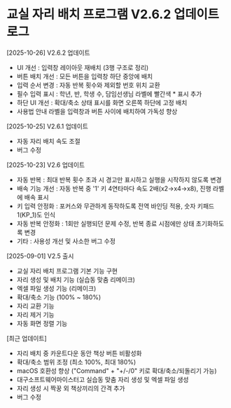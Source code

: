 # 교실 자리 배치 프로그램 V2.6.2 업데이트 로그

[2025-10-26] V2.6.2 업데이트
- UI 개선 : 입력창 레이아웃 재배치 (3행 구조로 정리)
- 버튼 배치 개선 : 모든 버튼을 입력창 하단 중앙에 배치
- 입력 순서 변경 : 자동 반복 횟수와 제외할 번호 위치 교환
- 필수 입력 표시 : 학년, 반, 학생 수, 담임선생님 라벨에 빨간색 * 표시 추가
- 하단 UI 개선 : 확대/축소 상태 표시를 화면 오른쪽 하단에 고정 배치
- 사용법 안내 라벨을 입력창과 버튼 사이에 배치하여 가독성 향상

[2025-10-25] V2.6.1 업데이트
- 자동 자리 배치 속도 조절
- 버그 수정

[2025-10-23] V2.6 업데이트
- 자동 반복 : 최대 반복 횟수 초과 시 경고만 표시하고 실행을 시작하지 않도록 변경
- 배속 기능 개선 : 자동 반복 중 '1' 키 4연타마다 속도 2배(x2→x4→x8), 진행 라벨에 배속 표시
- 키 입력 안정화 : 포커스와 무관하게 동작하도록 전역 바인딩 적용, 숫자 키패드 1(KP_1)도 인식
- 자동 반복 안정화 : 1회만 실행되던 문제 수정, 반복 종료 시점에만 상태 초기화하도록 변경
- 기타 : 사용성 개선 및 사소한 버그 수정

[2025-09-01] V2.5 출시
- 교실 자리 배치 프로그램 기본 기능 구현
- 자리 생성 및 배치 기능 (실습동 맞춤 리메이크)
- 엑셀 파일 생성 기능 (리메이크)
- 확대/축소 기능 (100% ~ 180%)
- 자리 교환 기능
- 자리 제거 기능
- 자동 화면 정렬 기능

[최근 업데이트]
- 자리 배치 중 카운트다운 동안 책상 버튼 비활성화
- 확대/축소 범위 조정 (최소 100%, 최대 180%)
- macOS 호환성 향상 ("Command" + "+/-/0" 키로 확대/축소/되돌리기 가능)
- 대구소프트웨어마이스터고 실습동 맞춤 자리 생성 및 엑셀 파일 생성
- 자리 생성 시 짝꿍 외 책상끼리의 간격 추가
- 버그 수정